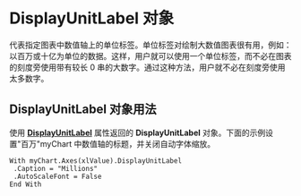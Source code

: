 
# DisplayUnitLabel 对象

代表指定图表中数值轴上的单位标签。单位标签对绘制大数值图表很有用，例如：以百万或十亿为单位的数据。这样，用户就可以使用一个单位标签，而不必在图表的刻度旁使用带有较长 0 串的大数字。通过这种方法，用户就不必在刻度旁使用太多数字。


## DisplayUnitLabel 对象用法

使用 **[DisplayUnitLabel](50e91894-9b5d-c915-e94c-e4563b54487a.md)** 属性返回的 **DisplayUnitLabel** 对象。下面的示例设置"百万"myChart 中数值轴的标题，并关闭自动字体缩放。


```
With myChart.Axes(xlValue).DisplayUnitLabel 
 .Caption = "Millions" 
 .AutoScaleFont = False 
End With
```

